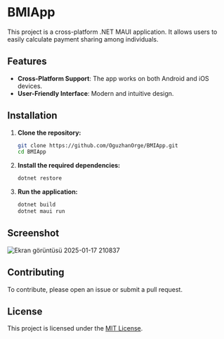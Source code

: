 # BMIApp
This project is a cross-platform .NET MAUI application. It allows users to easily calculate payment sharing among individuals.

## Features

- **Cross-Platform Support**: The app works on both Android and iOS devices.
- **User-Friendly Interface**: Modern and intuitive design.

## Installation

1. **Clone the repository:**
   ```bash
   git clone https://github.com/OguzhanOrge/BMIApp.git
   cd BMIApp
   ```

2. **Install the required dependencies:**
   ```bash
   dotnet restore
   ```

3. **Run the application:**
   ```bash
   dotnet build
   dotnet maui run
   ```

## Screenshot

![Ekran görüntüsü 2025-01-17 210837](https://github.com/user-attachments/assets/e8211114-950d-4296-8be9-b6e8bc8d3adb)


## Contributing

To contribute, please open an issue or submit a pull request.

## License

This project is licensed under the [MIT License](LICENSE).
